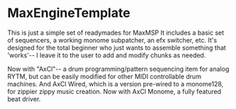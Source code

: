 # MaxEngineTemplate
This is just a simple set of readymades for MaxMSP
It includes a basic set of sequencers, a working monome subpatcher, an efx switcher, etc. 
It's designed for the total beginner who just wants to assemble something that 'works'-- I leave it to the user to add and modify chunks as needed. 

Now with "AxCl"-- a drum programming/pattern sequencing item for analog RYTM, but can be easily modified for other MIDI controllable drum machines. And AxCl Wired, which is a version pre-wired to a monome128, for zippier zippy music creation. Now with AxCl Monome, a fully featured beat driver. 
